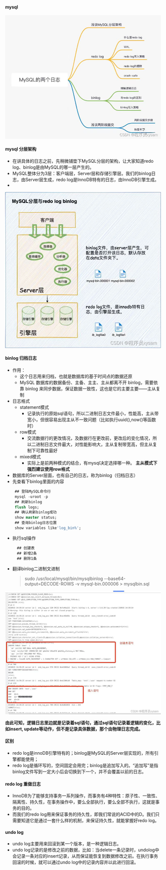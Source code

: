 
#### mysql


![mysql 的两个日志](../images/db/mysql_redolog_binlog.jpeg)


#### mysql 分层架构
- 在讲具体的日志之前，先稍微铺垫下MySQL分层的架构，让大家知道redo log、binlog是由MySQL的哪一层产生的。
- MySQL整体分为3层：客户端层，Server层和存储引擎层。我们的binlog日志，由Server层生成，redo log是InnoDB特有的日志，由InnoDB引擎生成。
- 
![mysql 的两个日志](../images/db/mysql_fenceng.jpeg)




#### binlog 归档日志
- 作用：
  - 这个日志用来归档，也就是数据库的基于时间点的数据还原
  - MySQL 数据库的数据备份、主备、主主、主从都离不开 binlog，需要依靠 binlog 来同步数据，保证数据一致性，这也是它的主要主要——主从复制
- 日志格式
  - statement模式
    - 记录执行的原始sql语句，所以二进制日志文件最小，性能高，主从带宽小，但很容易出现主从不一致问题（比如执行uuid(),now()等函数时）
  - row模式
    - 交流数据行的更改情况，及数据行在更改前，更改后的变化情况，所以二进制日志文件最大，对性能影响大，主从复制带宽高，但主从复制下可靠性最好
  - mixed模式
    - 实际上是前两种模式的结合，有mysql决定选择哪一种。
**主从模式下强烈建议使用row格式**
- 数据库的Server层面，也有自己的日志，称为binlog（归档日志）
- 先查看下binlog里面的内容
   ```sql
    ## 登陆MySQL命令行
    mysql -uroot -p
    ## 刷新binlog
    flush logs;
    ## 确认刷新binlog成功
    show master status;
    ## 查询binlog日志位置
    show variables like'log_bin%';
    ```
- 执行sql操作
  ``` sql 
    ## 创建表
    ## 新增2条
    ## 删除1条  
  ```
- 翻译binlog二进制文进制
  > sudo /usr/local/mysql/bin/mysqlbinlog --base64-output=DECODE-ROWS -v mysql-bin.000006 > mysqlbin.sql


![mysql 的两个日志](../images/db/mysql_binlog_content.jpeg)

**由此可知，逻辑日志里边就是记录着sql语句，通过sql语句记录着逻辑的变化，比如insert, update等动作，但不是记录具体数据，那个由物理日志完成。**


#### 区别
- redo log是innoDB引擎特有的；binlog是MySQL的Server层实现的，所有引擎都能使用；
- redo log是循环写的，空间固定会用完；binlog是追加写入的。“追加写”是指binlog文件写到一定大小后会切换到下一个，并不会覆盖以前的日志。


#### redo log  重做日志
- InnoDB为了能够支持事务一系列操作，而事务有4种特性：原子性、一致性、隔离性、持久性，在事务操作中，要么全部执行，要么全部不执行，这就是事务的目的。
- 而我们的redo log用来保证事务的持久性，即我们常说的ACID中的D。我们只需要知道它是通过一套什么样的机制，来保证持久性，就能掌握好redo log。



#### undo log  
- undo log主要用来回滚到某一个版本，是一种逻辑日志。
- undo log记录的是修改之前的数据，比如：当delete一条记录时，undolog中会记录一条对应的insert记录，从而保证能恢复到数据修改之前。在执行事务回滚的时候，就可以通过undo log中的记录内容并以此进行回滚。


